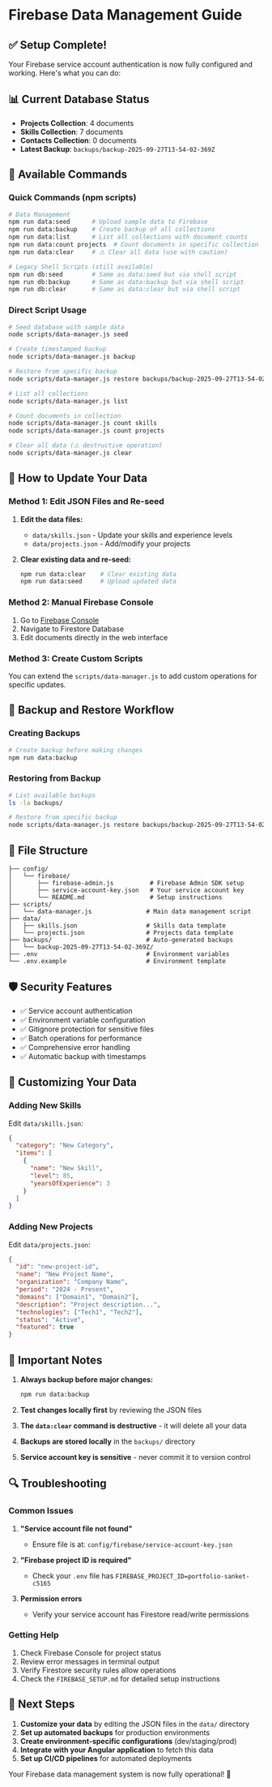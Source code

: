 # Firebase Data Management Guide

## ✅ Setup Complete!

Your Firebase service account authentication is now fully configured and working. Here's what you can do:

## 📊 Current Database Status

- **Projects Collection**: 4 documents
- **Skills Collection**: 7 documents  
- **Contacts Collection**: 0 documents
- **Latest Backup**: `backups/backup-2025-09-27T13-54-02-369Z`

## 🚀 Available Commands

### Quick Commands (npm scripts)
```bash
# Data Management
npm run data:seed      # Upload sample data to Firebase
npm run data:backup    # Create backup of all collections
npm run data:list      # List all collections with document counts
npm run data:count projects  # Count documents in specific collection
npm run data:clear     # ⚠️ Clear all data (use with caution)

# Legacy Shell Scripts (still available)
npm run db:seed        # Same as data:seed but via shell script
npm run db:backup      # Same as data:backup but via shell script
npm run db:clear       # Same as data:clear but via shell script
```

### Direct Script Usage
```bash
# Seed database with sample data
node scripts/data-manager.js seed

# Create timestamped backup
node scripts/data-manager.js backup

# Restore from specific backup
node scripts/data-manager.js restore backups/backup-2025-09-27T13-54-02-369Z

# List all collections
node scripts/data-manager.js list

# Count documents in collection
node scripts/data-manager.js count skills
node scripts/data-manager.js count projects

# Clear all data (⚠️ destructive operation)
node scripts/data-manager.js clear
```

## 📝 How to Update Your Data

### Method 1: Edit JSON Files and Re-seed
1. **Edit the data files:**
   - `data/skills.json` - Update your skills and experience levels
   - `data/projects.json` - Add/modify your projects

2. **Clear existing data and re-seed:**
   ```bash
   npm run data:clear    # Clear existing data
   npm run data:seed     # Upload updated data
   ```

### Method 2: Manual Firebase Console
1. Go to [Firebase Console](https://console.firebase.google.com/)
2. Navigate to Firestore Database
3. Edit documents directly in the web interface

### Method 3: Create Custom Scripts
You can extend the `scripts/data-manager.js` to add custom operations for specific updates.

## 🔄 Backup and Restore Workflow

### Creating Backups
```bash
# Create backup before making changes
npm run data:backup
```

### Restoring from Backup
```bash
# List available backups
ls -la backups/

# Restore from specific backup
node scripts/data-manager.js restore backups/backup-2025-09-27T13-54-02-369Z
```

## 📁 File Structure

```
├── config/
│   └── firebase/
│       ├── firebase-admin.js          # Firebase Admin SDK setup
│       ├── service-account-key.json   # Your service account key
│       └── README.md                  # Setup instructions
├── scripts/
│   └── data-manager.js               # Main data management script
├── data/
│   ├── skills.json                   # Skills data template
│   └── projects.json                 # Projects data template
├── backups/                          # Auto-generated backups
│   └── backup-2025-09-27T13-54-02-369Z/
├── .env                              # Environment variables
└── .env.example                      # Environment template
```

## 🛡️ Security Features

- ✅ Service account authentication
- ✅ Environment variable configuration  
- ✅ Gitignore protection for sensitive files
- ✅ Batch operations for performance
- ✅ Comprehensive error handling
- ✅ Automatic backup with timestamps

## 🔧 Customizing Your Data

### Adding New Skills
Edit `data/skills.json`:
```json
{
  "category": "New Category",
  "items": [
    { 
      "name": "New Skill", 
      "level": 85, 
      "yearsOfExperience": 3 
    }
  ]
}
```

### Adding New Projects
Edit `data/projects.json`:
```json
{
  "id": "new-project-id",
  "name": "New Project Name",
  "organization": "Company Name",
  "period": "2024 - Present",
  "domains": ["Domain1", "Domain2"],
  "description": "Project description...",
  "technologies": ["Tech1", "Tech2"],
  "status": "Active",
  "featured": true
}
```

## 🚨 Important Notes

1. **Always backup before major changes:**
   ```bash
   npm run data:backup
   ```

2. **Test changes locally first** by reviewing the JSON files

3. **The `data:clear` command is destructive** - it will delete all your data

4. **Backups are stored locally** in the `backups/` directory

5. **Service account key is sensitive** - never commit it to version control

## 🔍 Troubleshooting

### Common Issues

1. **"Service account file not found"**
   - Ensure file is at: `config/firebase/service-account-key.json`

2. **"Firebase project ID is required"**
   - Check your `.env` file has `FIREBASE_PROJECT_ID=portfolio-sanket-c5165`

3. **Permission errors**
   - Verify your service account has Firestore read/write permissions

### Getting Help

1. Check Firebase Console for project status
2. Review error messages in terminal output
3. Verify Firestore security rules allow operations
4. Check the `FIREBASE_SETUP.md` for detailed setup instructions

## 🎯 Next Steps

1. **Customize your data** by editing the JSON files in the `data/` directory
2. **Set up automated backups** for production environments
3. **Create environment-specific configurations** (dev/staging/prod)
4. **Integrate with your Angular application** to fetch this data
5. **Set up CI/CD pipelines** for automated deployments

Your Firebase data management system is now fully operational! 🚀